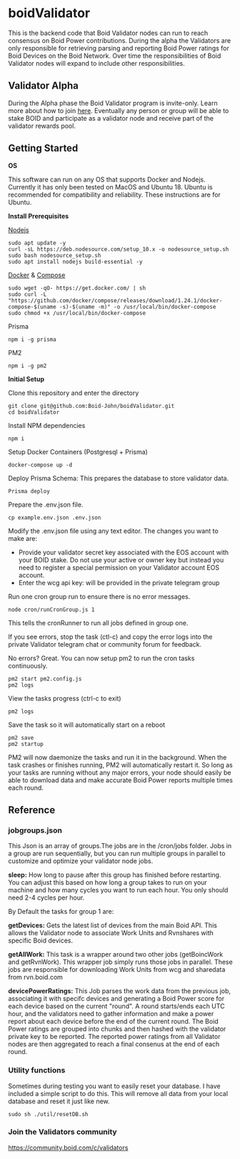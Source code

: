 # boidValidator
This is the backend code that Boid Validator nodes can run to reach consensus on Boid Power contributions. During the alpha the Validators are only responsible for retrieving parsing and reporting Boid Power ratings for Boid Devices on the Boid Network. Over time the responsibilities of Boid Validator nodes will expand to include other responsibilities.

## Validator Alpha
During the Alpha phase the Boid Validator program is invite-only. Learn more about how to join [here](https://community.boid.com/t/boid-economic-proposal/87). Eventually any person or group will be able to stake BOID and participate as a validator node and receive part of the validator rewards pool. 
## Getting Started
**OS**

This software can run on any OS that supports Docker and Nodejs. Currently it has only been tested on MacOS and Ubuntu 18. Ubuntu is recommended for compatibility and reliability. These instructions are for Ubuntu.

**Install Prerequisites**

[Nodejs](https://www.digitalocean.com/community/tutorials/how-to-install-node-js-on-ubuntu-18-04)
```
sudo apt update -y
curl -sL https://deb.nodesource.com/setup_10.x -o nodesource_setup.sh
sudo bash nodesource_setup.sh
sudo apt install nodejs build-essential -y
```
[Docker](https://docs.docker.com/install/) &
[Compose](https://docs.docker.com/compose/install/)
```
sudo wget -qO- https://get.docker.com/ | sh
sudo curl -L "https://github.com/docker/compose/releases/download/1.24.1/docker-compose-$(uname -s)-$(uname -m)" -o /usr/local/bin/docker-compose
sudo chmod +x /usr/local/bin/docker-compose
```

Prisma
```
npm i -g prisma
```
PM2
```
npm i -g pm2
```

**Initial Setup**

Clone this repository and enter the directory
```
git clone git@github.com:Boid-John/boidValidator.git
cd boidValidator
```
Install NPM dependencies
```
npm i
```
Setup Docker Containers (Postgresql + Prisma)
```
docker-compose up -d
```
Deploy Prisma Schema: This prepares the database to store validator data.
```
Prisma deploy
```
Prepare the .env.json file.
```
cp example.env.json .env.json
```
Modify the .env.json file using any text editor. The changes you want to make are:
- Provide your validator secret key associated with the EOS account with your BOID stake. Do not use your active or owner key but instead you need to register a special permission on your Validator account EOS account.
- Enter the wcg api key: will be provided in the private telegram group

Run one cron group run to ensure there is no error messages.
```
node cron/runCronGroup.js 1
```
This tells the cronRunner to run all jobs defined in group one. 

If you see errors, stop the task (ctl-c) and copy the error logs into the private Validator telegram chat or community forum for feedback.

No errors? Great. You can now setup pm2 to run the cron tasks continuously.
```
pm2 start pm2.config.js
pm2 logs
```
View the tasks progress (ctrl-c to exit)
```
pm2 logs
```
Save the task so it will automatically start on a reboot
```
pm2 save
pm2 startup
```

PM2 will now daemonize the tasks and run it in the background. When the task crashes or finishes running, PM2 will automatically restart it. So long as your tasks are running without any major errors, your node should easily be able to download data and make accurate Boid Power reports multiple times each round. 

## Reference

### jobgroups.json
This Json is an array of groups.The jobs are in the /cron/jobs folder. Jobs in a group are run sequentially, but you can run multiple groups in parallel to customize and optimize your validator node jobs.

**sleep:** How long to pause after this group has finished before restarting. You can adjust this based on how long a group takes to run on your machine and how many cycles you want to run each hour. You only should need 2-4 cycles per hour.

By Default the tasks for group 1 are:

**getDevices:**
Gets the latest list of devices from the main Boid API. This allows the Validator node to associate Work Units and Rvnshares with specific Boid devices.

**getAllWork:** 
This task is a wrapper around two other jobs (getBoincWork and getRvnWork). This wrapper job simply runs those jobs in parallel. These jobs are responsible for downloading Work Units from wcg and sharedata from rvn.boid.com

**devicePowerRatings:**
This Job parses the work data from the previous job, associating it with specifc devices and generating a Boid Power score for each device based on the current "round". A round starts/ends each UTC hour, and the validators need to gather information and make a power report about each device before the end of the current round. The Boid Power ratings are grouped into chunks and then hashed with the validator private key to be reported. The reported power ratings from all Validator nodes are then aggregated to reach a final consenus at the end of each round.



### Utility functions

Sometimes during testing you want to easily reset your database. I have included a simple script to do this. This will remove all data from your local database and reset it just like new.
```
sudo sh ./util/resetDB.sh
```

### Join the Validators community
https://community.boid.com/c/validators
